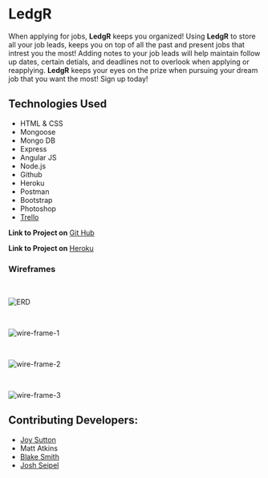 # LedgR

When applying for jobs, **LedgR** keeps you organized! Using **LedgR** to store all your job leads, keeps you on top
of all the past and present jobs that intrest you the most! Adding notes to your job leads will help maintain follow up dates,
certain detials, and deadlines not to overlook when applying or reapplying.
**LedgR** keeps your eyes on the prize when pursuing your dream job that you want the most! Sign up today!

## Technologies Used

* HTML & CSS
* Mongoose
* Mongo DB
* Express
* Angular JS
* Node.js
* Github
* Heroku
* Postman
* Bootstrap
* Photoshop
* [Trello](https://trello.com/b/u3maELMv/project-three)



**Link to Project on** [Git Hub](#)

**Link to Project on** [Heroku](#)

### Wireframes

<br>

![ERD](http://i.imgur.com/tz4dNJq.png)

<br>

![wire-frame-1](http://i.imgur.com/GSYGuYi.jpg)

<br>

![wire-frame-2](http://i.imgur.com/OKeksOi.jpg)

<br>

![wire-frame-3](http://i.imgur.com/PHH0Bwh.jpg)



## Contributing Developers:

* [Joy Sutton](http://joysuttonportfolio.bitballoon.com/)
* Matt Atkins
* [Blake Smith](https://bs3589.github.io/Portfolio/)
* [Josh Seipel](https://jaguarj.github.io/myportfolio/)




